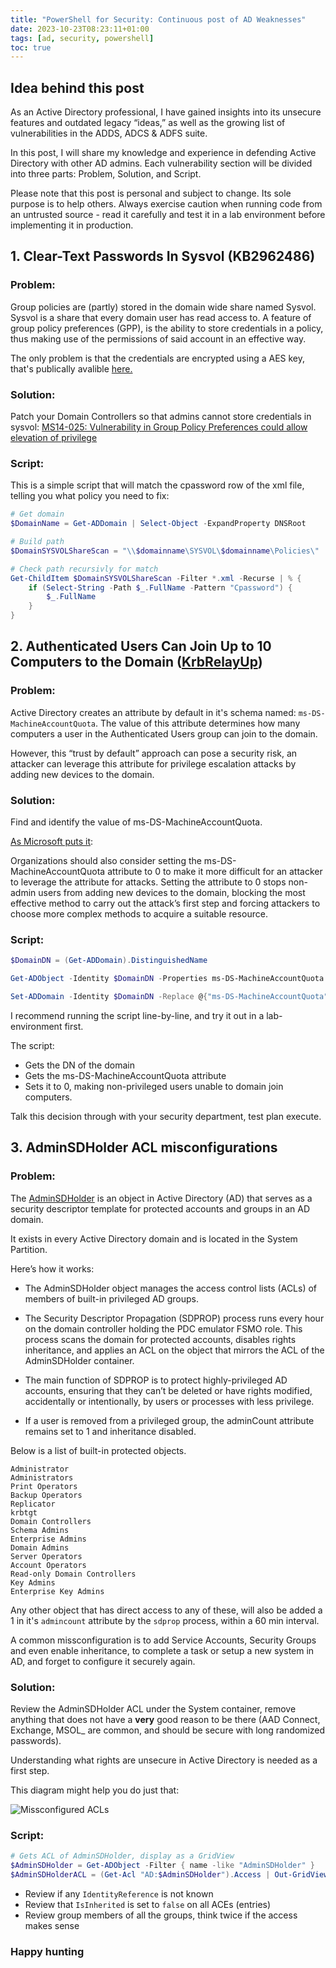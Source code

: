 ```yaml
--- 
title: "PowerShell for Security: Continuous post of AD Weaknesses" 
date: 2023-10-23T08:23:11+01:00 
tags: [ad, security, powershell]
toc: true
---
```


## Idea behind this post

As an Active Directory professional, I have gained insights into its unsecure features and outdated legacy “ideas,” as well as the growing list of vulnerabilities in the ADDS, ADCS & ADFS suite.

In this post, I will share my knowledge and experience in defending Active Directory with other AD admins. Each vulnerability section will be divided into three parts: Problem, Solution, and Script.

Please note that this post is personal and subject to change. Its sole purpose is to help others. Always exercise caution when running code from an untrusted source - read it carefully and test it in a lab environment before implementing it in production.

## 1. Clear-Text Passwords In Sysvol (KB2962486)

### Problem:

Group policies are (partly) stored in the domain wide share named Sysvol.
Sysvol is a share that every domain user has read access to. A feature of group policy preferences (GPP), is the ability to store credentials in a policy, thus making use of the permissions of said account in an effective way.

The only problem is that the credentials are encrypted using a AES key, that's publically avalible [here.](https://learn.microsoft.com/en-us/openspecs/windows_protocols/ms-gppref/2c15cbf0-f086-4c74-8b70-1f2fa45dd4be?redirectedfrom=MSDN)

### Solution:

Patch your Domain Controllers so that admins cannot store credentials in sysvol: [MS14-025: Vulnerability in Group Policy Preferences could allow elevation of privilege](https://support.microsoft.com/en-us/topic/ms14-025-vulnerability-in-group-policy-preferences-could-allow-elevation-of-privilege-may-13-2014-60734e15-af79-26ca-ea53-8cd617073c30)

### Script:
This is a simple script that will match the cpassword row of the xml file, telling you what policy you need to fix:
```powershell
# Get domain
$DomainName = Get-ADDomain | Select-Object -ExpandProperty DNSRoot

# Build path
$DomainSYSVOLShareScan = "\\$domainname\SYSVOL\$domainname\Policies\"

# Check path recursivly for match
Get-ChildItem $DomainSYSVOLShareScan -Filter *.xml -Recurse | % {
    if (Select-String -Path $_.FullName -Pattern "Cpassword") {
        $_.FullName
    }
}
```

## 2. Authenticated Users Can Join Up to 10 Computers to the Domain ([KrbRelayUp](https://www.microsoft.com/security/blog/2022/05/25/detecting-and-preventing-privilege-escalation-attacks-leveraging-kerberos-relaying-krbrelayup/))

### Problem:

Active Directory creates an attribute by default in it's schema named: `ms-DS-MachineAccountQuota`. The value of this attribute determines how many computers a user in the Authenticated Users group can join to the domain.

However, this “trust by default” approach can pose a security risk, an attacker can leverage this attribute for privilege escalation attacks by adding new devices to the domain.

### Solution:

Find and identify the value of ms-DS-MachineAccountQuota.

[As Microsoft puts it](https://www.microsoft.com/en-us/security/blog/2022/05/25/detecting-and-preventing-privilege-escalation-attacks-leveraging-kerberos-relaying-krbrelayup/):

Organizations should also consider setting the ms-DS-MachineAccountQuota attribute to 0 to make it more difficult for an attacker to leverage the attribute for attacks. Setting the attribute to 0 stops non-admin users from adding new devices to the domain, blocking the most effective method to carry out the attack’s first step and forcing attackers to choose more complex methods to acquire a suitable resource.

### Script:

```powershell
$DomainDN = (Get-ADDomain).DistinguishedName

Get-ADObject -Identity $DomainDN -Properties ms-DS-MachineAccountQuota

Set-ADDomain -Identity $DomainDN -Replace @{"ms-DS-MachineAccountQuota"="0"}
```

I recommend running the script line-by-line, and try it out in a lab-environment first.

The script:
- Gets the DN of the domain
- Gets the ms-DS-MachineAccountQuota attribute
- Sets it to 0, making non-privileged users unable to domain join computers.

Talk this decision through with your security department, test plan execute.

## 3. AdminSDHolder ACL misconfigurations

### Problem:

The [AdminSDHolder](https://learn.microsoft.com/windows-server/identity/ad-ds/plan/security-best-practices/appendix-c--protected-accounts-and-groups-in-active-directory#adminsdholder) is an object in Active Directory (AD) that serves as a security descriptor template for protected accounts and groups in an AD domain.

It exists in every Active Directory domain and is located in the System Partition.

Here’s how it works:

- The AdminSDHolder object manages the access control lists (ACLs) of members of built-in privileged AD groups.

- The Security Descriptor Propagation (SDPROP) process runs every hour on the domain controller holding the PDC emulator FSMO role. This process scans the domain for protected accounts, disables rights inheritance, and applies an ACL on the object that mirrors the ACL of the AdminSDHolder container.

- The main function of SDPROP is to protect highly-privileged AD accounts, ensuring that they can’t be deleted or have rights modified, accidentally or intentionally, by users or processes with less privilege.

- If a user is removed from a privileged group, the adminCount attribute remains set to 1 and inheritance disabled.


Below is a list of built-in protected objects.

```plaintext
Administrator
Administrators
Print Operators
Backup Operators
Replicator
krbtgt
Domain Controllers
Schema Admins
Enterprise Admins
Domain Admins
Server Operators
Account Operators
Read-only Domain Controllers
Key Admins
Enterprise Key Admins
```

Any other object that has direct access to any of these, will also be added a 1 in it's `admincount` attribute by the `sdprop` process, within a 60 min interval.

A common missconfiguration is to add Service Accounts, Security Groups and even enable inheritance, to complete a task or setup a new system in AD, and forget to configure it securely again.


### Solution:

Review the AdminSDHolder ACL under the System container, remove anything that does not have a **very** good reason to be there (AAD Connect, Exchange, MSOL_ are common, and should be secure with long randomized passwords).

Understanding what rights are unsecure in Active Directory is needed as a first step.

This diagram might help you do just that:

![Missconfigured ACLs](/pics/ACLMap.png)

### Script:

```powershell
# Gets ACL of AdminSDHolder, display as a GridView
$AdminSDHolder = Get-ADObject -Filter { name -like "AdminSDHolder" }
$AdminSDHolderACL = (Get-Acl "AD:$AdminSDHolder").Access | Out-GridView
```

- Review if any `IdentityReference` is not known
- Review that `IsInherited` is set to `false` on all ACEs (entries)
- Review group members of all the groups, think twice if the access makes sense


### Happy hunting
